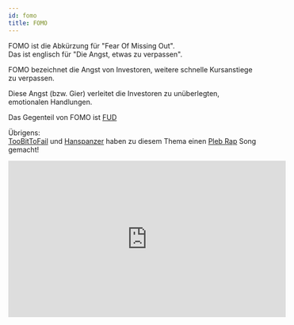 ```yaml
---
id: fomo
title: FOMO
---
```


FOMO ist die Abkürzung für "Fear Of Missing Out".  
Das ist englisch für "Die Angst, etwas zu verpassen".

FOMO bezeichnet die Angst von Investoren, weitere schnelle Kursanstiege zu verpassen.

Diese Angst (bzw. Gier) verleitet die Investoren zu unüberlegten, emotionalen Handlungen.

Das Gegenteil von FOMO ist [FUD](fud)

Übrigens:  
[TooBitToFail](https://x.com/toobittofail) und [Hanspanzer](https://x.com/Hanspanzer3) haben zu diesem Thema einen [Pleb Rap](../p/pleb-rap) Song gemacht!

<iframe width="560" height="315" src="https://www.youtube-nocookie.com/embed/6AfHKbpgsi4" title="YouTube video player" frameborder="0" allow="accelerometer; autoplay; clipboard-write; encrypted-media; gyroscope; picture-in-picture" allowfullscreen></iframe>
